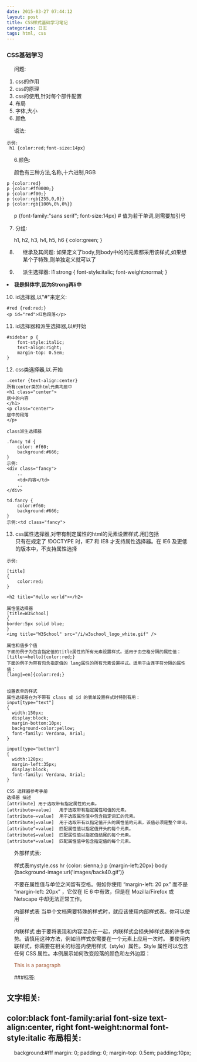 ```yaml
---
date: 2015-03-27 07:44:12
layout: post
title: CSS样式基础学习笔记
categories: 日志
tags: html, css
---
```

### CSS基础学习

问题:
1. css的作用
2. css的原理
3. css的使用,针对每个部件配置
4. 布局
5. 字体,大小
6. 颜色

语法:
``` selector {declaration1; declaration2;...;declarationN} 
示例:
 h1 {color:red;font-size:14px}

```

6.颜色:			

颜色有三种方法,名称,十六进制,RGB
```
p {color:red}
p {color:#ff0000;}
p {color:#f00;}
p {color:rgb{255,0,0}}
p {color:rgb{100%,0%,0%}}
```

p {font-family:"sans serif"; font-size:14px} # 值为若干单词,则需要加引号

7. 分组:	

h1, h2, h3, h4, h5, h6 {
	color:green;
}

8. 继承及其问题:
如果定义了body,则body中的的元素都采用该样式,如果想某个子特殊,则单独定义就可以了

9. 派生选择器:
l1 strong {
	font-style:italic;
	font-weight:normal;
}
<li><strong>我是斜体字,因为Strong再li中</strong></li>

10. id选择器,以"#"来定义:	

```
#red {red:red;}
<p id="red">红色段落</p>
```

11. id选择器和派生选择器,以#开始
```
#sidebar p {
	font-style:italic;
	text-align:right;
	margin-top: 0.5em;
}
```

12. css类选择器,以.开始		

```
.center {text-align:center} 
所有center类的html元素均居中
<h1 class="center">
居中的内容
</h1>
<p class="center">
居中的段落
</p>

class派生选择器		

.fancy td {
	color: #f60;
	background:#666;
}
示例:
<div class="fancy">
	..
	<td>内容</td>
	..
</div>

td.fancy {
	color:#f60;
	background:#666;
}
示例:<td class="fancy">

```

13. css属性选择器,对带有制定属性的html的元素设置样式.用[]包括	
只有在规定了 !DOCTYPE 时，IE7 和 IE8 才支持属性选择器。在 IE6 及更低的版本中，不支持属性选择

```
示例:		

[title]
{
	color:red;
}

<h2 title="Hello world"></h2>

属性值选择器
[title=W3School]
{
border:5px solid blue;
}
<img title="W3School" src="/i/w3school_logo_white.gif" />	

属性和值多个值
下面的例子为包含指定值的title属性的所有元素设置样式。适用于由空格分隔的属性值：
[title~=hello]{color:red;}
下面的例子为带有包含指定值的 lang属性的所有元素设置样式。适用于由连字符分隔的属性值：
[lang|=en]{color:red;}


设置表单的样式
属性选择器在为不带有 class 或 id 的表单设置样式时特别有用：
input[type="text"]
{
  width:150px;
  display:block;
  margin-bottom:10px;
  background-color:yellow;
  font-family: Verdana, Arial;
}

input[type="button"]
{
  width:120px;
  margin-left:35px;
  display:block;
  font-family: Verdana, Arial;
}

CSS 选择器参考手册
选择器	描述
[attribute]	用于选取带有指定属性的元素。
[attribute=value]	用于选取带有指定属性和值的元素。
[attribute~=value]	用于选取属性值中包含指定词汇的元素。
[attribute|=value]	用于选取带有以指定值开头的属性值的元素，该值必须是整个单词。
[attribute^=value]	匹配属性值以指定值开头的每个元素。
[attribute$=value]	匹配属性值以指定值结尾的每个元素。
[attribute*=value]	匹配属性值中包含指定值的每个元素。

```

外部样式表:
<head>
<link rel="stylesheet" type="text/css" href="mystyle.css" />
</head>

样式表mystyle.css
hr {color: sienna;}
p {margin-left:20px}
body {background-image:url('images/back40.gif')}

不要在属性值与单位之间留有空格。假如你使用 “margin-left: 20 px” 而不是 “margin-left: 20px” ，它仅在 IE 6 中有效，但是在 Mozilla/Firefox 或 Netscape 中却无法正常工作。

内部样式表
当单个文档需要特殊的样式时，就应该使用内部样式表。你可以使用 <style> 标签在文档头部定义内部样式表，就像这样:
<head>
<style type="text/css">
  hr {color: sienna;}
  p {margin-left: 20px;}
  body {background-image: url("images/back40.gif");}
</style>
</head>

内联样式
由于要将表现和内容混杂在一起，内联样式会损失掉样式表的许多优势。请慎用这种方法，例如当样式仅需要在一个元素上应用一次时。
要使用内联样式，你需要在相关的标签内使用样式（style）属性。Style 属性可以包含任何 CSS 属性。本例展示如何改变段落的颜色和左外边距：
<p style="color: sienna; margin-left: 20px">
This is a paragraph
</p>


###标签:


文字相关:
-------		

color:black
font-family:arial
font-size
text-align:center, right
font-weight:normal
font-style:italic
布局相关:
-------	

background:#fff
margin: 0;
padding: 0;
margin-top: 0.5em;
padding:10px; 



	
